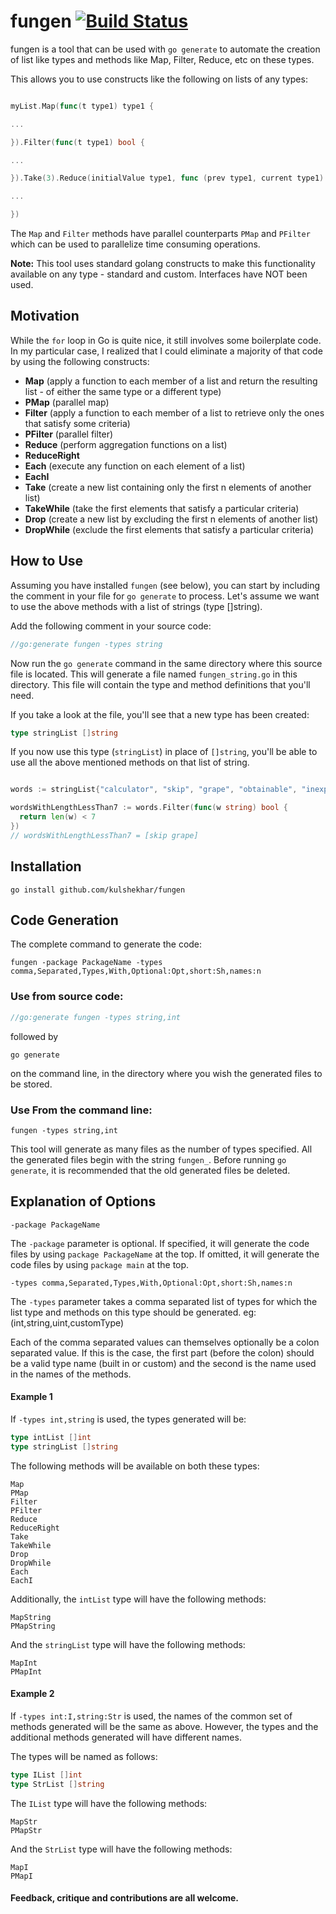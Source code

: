 # fungen [![Build Status](https://api.travis-ci.org/kulshekhar/fungen.svg?branch=master)](https://travis-ci.org/kulshekhar/fungen.svg)


fungen is a tool that can be used with `go generate` to automate the creation of list like types and methods like Map, Filter, Reduce, etc on these types.

This allows you to use constructs like the following on lists of any types:

```go

myList.Map(func(t type1) type1 {

...

}).Filter(func(t type1) bool {

...

}).Take(3).Reduce(initialValue type1, func (prev type1, current type1) type1 {

...

})

```

The `Map` and `Filter` methods have parallel counterparts `PMap` and `PFilter` which can be used to parallelize time consuming operations.

__Note:__ This tool uses standard golang constructs to make this functionality available on any type - standard and custom. Interfaces have NOT been used.

## Motivation

While the `for` loop in Go is quite nice, it still involves some boilerplate code. In my particular case, I realized that I could eliminate a majority of that code by using the following constructs:

- __Map__ (apply a function to each member of a list and return the resulting list - of either the same type or a different type)
- __PMap__ (parallel map)
- __Filter__ (apply a function to each member of a list to retrieve only the ones that satisfy some criteria)
- __PFilter__ (parallel filter)
- __Reduce__ (perform aggregation functions on a list)
- __ReduceRight__
- __Each__ (execute any function on each element of a list)
- __EachI__
- __Take__ (create a new list containing only the first n elements of another list)
- __TakeWhile__ (take the first elements that satisfy a particular criteria)
- __Drop__ (create a new list by excluding the first n elements of another list)
- __DropWhile__ (exclude the first elements that satisfy a particular criteria)

## How to Use

Assuming you have installed `fungen` (see below), you can start by including the comment in your file for `go generate` to process. Let's assume we want to use the above methods with a list of strings (type []string).

Add the following comment in your source code:

```go
//go:generate fungen -types string
```

Now run the `go generate` command in the same directory where this source file is located. This will generate a file named `fungen_string.go` in this directory. This file will contain the type and method definitions that you'll need.

If you take a look at the file, you'll see that a new type has been created:

```go
type stringList []string
```

If you now use this type (`stringList`) in place of `[]string`, you'll be able to use all the above mentioned methods on that list of string.

```go

words := stringList{"calculator", "skip", "grape", "obtainable", "inexpensive", "panoramic", "powerful"}

wordsWithLengthLessThan7 := words.Filter(func(w string) bool {
  return len(w) < 7  
})
// wordsWithLengthLessThan7 = [skip grape]

```

## Installation

```
go install github.com/kulshekhar/fungen
```

## Code Generation
The complete command to generate the code:

```
fungen -package PackageName -types comma,Separated,Types,With,Optional:Opt,short:Sh,names:n
```

### Use from source code:

```go
//go:generate fungen -types string,int
```
followed by
```
go generate
```
on the command line, in the directory where you wish the generated files to be stored.


### Use From the command line:

```
fungen -types string,int
```

This tool will generate as many files as the number of types specified. All the generated files begin with the string `fungen_`. Before running `go generate`, it is recommended that the old generated files be deleted. 

## Explanation of Options

```
-package PackageName
```

The `-package` parameter is optional. If specified, it will generate the code files by using `package PackageName` at the top. If omitted, it will generate the code files by using `package main` at the top. 

```
-types comma,Separated,Types,With,Optional:Opt,short:Sh,names:n
```

The `-types` parameter takes a comma separated list of types for which the list type and methods on this type should be generated. eg: (int,string,uint,customType)

Each of the comma separated values can themselves optionally be a colon separated value. If this is the case, the first part (before the colon) should be a valid type name (built in or custom) and the second is the name used in the names of the methods.

#### Example 1

If `-types int,string` is used, the types generated will be:

```go
type intList []int
type stringList []string

```

The following methods will be available on both these types:

```
Map
PMap
Filter
PFilter
Reduce
ReduceRight
Take
TakeWhile
Drop
DropWhile
Each
EachI

```

Additionally, the `intList` type will have the following methods:

```
MapString
PMapString
```

And the `stringList` type will have the following methods:

```
MapInt
PMapInt
```

#### Example 2

If `-types int:I,string:Str` is used, the names of the common set of methods generated will be the same as above. However, the types and the additional methods generated will have different names.

The types will be named as follows:

```go
type IList []int
type StrList []string

```


The `IList` type will have the following methods:

```
MapStr
PMapStr
```

And the `StrList` type will have the following methods:

```
MapI
PMapI
```

#### Feedback, critique and contributions are all welcome.
